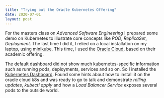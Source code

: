 ```yaml
---
title: "Trying out the Oracle Kubernetes Offering"
date: 2020-07-01
layout: post
---
```


For the masters class on _Advanced Software Engineering_ I prepared some demo on Kubernetes to illustrate core concepts like _POD_, _ReplicaSet_, _Deployment_.
The last time I did it, I relied on a local installation on my laptop, using [minikube](https://minikube.sigs.k8s.io).
This time, I used the [Oracle Cloud](https://www.oracle.com/cloud/sign-in.html), based on their academic offering.

The default dashboard did not show much kubernetes-specific information such as running pods, deployments, services and so on. So I installed the [Kubernetes Dashboard](https://github.com/kubernetes/dashboard).
Found some hints about how to install it on the oracle cloud k8s and was ready to go to talk and demonstrate _rolling updates_, _kubectl apply_ and how a _Load Balancer Service_ exposes several pods to the outside world.

